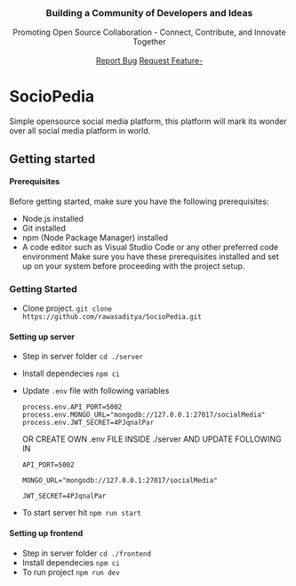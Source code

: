 
<br/>
<p align="center">
  <h3 align="center">Building a Community of Developers and Ideas</h3>

  <p align="center">
    Promoting Open Source Collaboration - Connect, Contribute, and Innovate Together
    <br/>
    <br/>
    <a href="https://github.com/rawasaditya/SocioPedia/issues">Report Bug</a>
    <a href="https://github.com/rawasaditya/SocioPedia/issues">Request Feature-</a>
  </p>
</p>

# SocioPedia

Simple opensource social media platform, this platform will mark its wonder over all social media platform in world.


## Getting started

#### Prerequisites
Before getting started, make sure you have the following prerequisites:

- Node.js installed
- Git installed
- npm (Node Package Manager) installed
 - A code editor such as Visual Studio Code or any other preferred code environment
Make sure you have these prerequisites installed and set up on your system before proceeding with the project setup.

### Getting Started
- Clone project.
    ```git clone https://github.com/rawasaditya/SocioPedia.git```
#### Setting up server
- Step in server folder ```cd ./server```
- Install dependecies ``` npm ci ```
- Update `.env` file with following variables

    ```process.env.API_PORT=5002```
    ```process.env.MONGO_URL="mongodb://127.0.0.1:27017/socialMedia"```
    ```process.env.JWT_SECRET=4PJqnalPar```

    OR CREATE OWN .env FILE INSIDE ./server AND UPDATE FOLLOWING IN 

    ```API_PORT=5002```

    ```MONGO_URL="mongodb://127.0.0.1:27017/socialMedia"```

    ```JWT_SECRET=4PJqnalPar```
- To start server hit ```npm run start```


#### Setting up frontend

- Step in server folder ```cd ./frontend```
- Install dependecies ``` npm ci ```
- To run project ```npm run dev```
